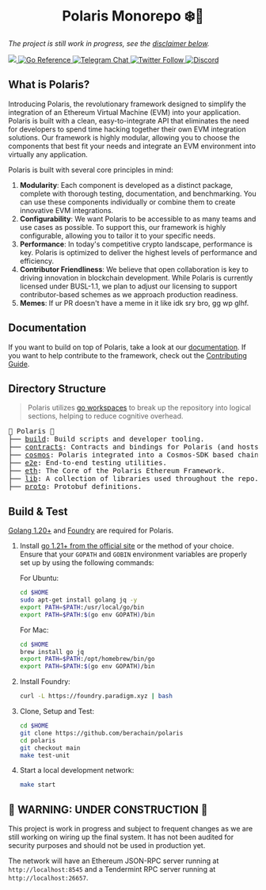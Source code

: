 <h1 align="center"> Polaris Monorepo ❄️🔭 </h1>

*The project is still work in progress, see the [disclaimer below](#-warning-under-construction-).*

<div>
  <a href="https://codecov.io/gh/berachain/polaris" target="_blank">
    <img src="https://codecov.io/gh/berachain/polaris/branch/main/graph/badge.svg?token=5SYYGUS8GW"/>
  </a>
  <a href="https://pkg.go.dev/github.com/berachain/polaris" target="_blank">
    <img src="https://pkg.go.dev/badge/github.com/berachain/polaris.svg" alt="Go Reference">
  </a>
  <a href="https://t.me/polaris_devs" target="_blank">
    <img alt="Telegram Chat" src="https://img.shields.io/endpoint?color=neon&logo=telegram&label=chat&url=https%3A%2F%2Ftg.sumanjay.workers.dev%2Fpolaris_devs">
  </a>
  <a href="https://twitter.com/berachain" target="_blank">
    <img alt="Twitter Follow" src="https://img.shields.io/twitter/follow/berachain">
  <a href="https://discord.gg/berachain">
   <img src="https://img.shields.io/discord/984015101017346058?color=%235865F2&label=Discord&logo=discord&logoColor=%23fff" alt="Discord">
  </a>
</div>

## What is Polaris?

Introducing Polaris, the revolutionary framework designed to simplify the integration of an Ethereum Virtual Machine (EVM) into your application. Polaris is built with a clean, easy-to-integrate API that eliminates the need for developers to spend time hacking together their own EVM integration solutions. Our framework is highly modular, allowing you to choose the components that best fit your needs and integrate an EVM environment into virtually any application.

Polaris is built with several core principles in mind:

1. **Modularity**: Each component is developed as a distinct package, complete with thorough testing, documentation, and benchmarking. You can use these components individually or combine them to create innovative EVM integrations.
2. **Configurability**: We want Polaris to be accessible to as many teams and use cases as possible. To support this, our framework is highly configurable, allowing you to tailor it to your specific needs.
3. **Performance**: In today's competitive crypto landscape, performance is key. Polaris is optimized to deliver the highest levels of performance and efficiency.
4. **Contributor Friendliness**: We believe that open collaboration is key to driving innovation in blockchain development. While Polaris is currently licensed under BUSL-1.1, we plan to adjust our licensing to support contributor-based schemes as we approach production readiness.
5. **Memes**: If ur PR doesn't have a meme in it like idk sry bro, gg wp glhf.

## Documentation

If you want to build on top of Polaris, take a look at our [documentation](http://polaris.berachain.dev/).
If you want to help contribute to the framework, check out the [Contributing Guide](https://polaris.berachain.dev/docs/contributing).

## Directory Structure

> Polaris utilizes [go workspaces](https://go.dev/doc/tutorial/workspaces) to break up the repository into logical sections, helping to reduce cognitive overhead.

<pre>
🔭 Polaris 🔭
├── <a href="./build">build</a>: Build scripts and developer tooling.
├── <a href="./contracts">contracts</a>: Contracts and bindings for Polaris (and hosts).
├── <a href="./cosmos">cosmos</a>: Polaris integrated into a Cosmos-SDK based chain.
├── <a href="./e2e">e2e</a>: End-to-end testing utilities.
├── <a href="./eth">eth</a>: The Core of the Polaris Ethereum Framework.
├── <a href="./lib">lib</a>: A collection of libraries used throughout the repo.
├── <a href="./proto">proto</a>: Protobuf definitions.
</pre>

## Build & Test

[Golang 1.20+](https://go.dev/doc/install) and [Foundry](https://book.getfoundry.sh/getting-started/installation) are required for Polaris.

1. Install [go 1.21+ from the official site](https://go.dev/dl/) or the method of your choice. Ensure that your `GOPATH` and `GOBIN` environment variables are properly set up by using the following commands:

   For Ubuntu:

   ```sh
   cd $HOME
   sudo apt-get install golang jq -y
   export PATH=$PATH:/usr/local/go/bin
   export PATH=$PATH:$(go env GOPATH)/bin
   ```

   For Mac:

   ```sh
   cd $HOME
   brew install go jq
   export PATH=$PATH:/opt/homebrew/bin/go
   export PATH=$PATH:$(go env GOPATH)/bin
   ```

2. Install Foundry:

   ```sh
   curl -L https://foundry.paradigm.xyz | bash
   ```

3. Clone, Setup and Test:

   ```sh
   cd $HOME
   git clone https://github.com/berachain/polaris
   cd polaris
   git checkout main
   make test-unit
   ```

4. Start a local development network:

   ```sh
   make start
   ```

## 🚧 WARNING: UNDER CONSTRUCTION 🚧

This project is work in progress and subject to frequent changes as we are still working on wiring up the final system.
It has not been audited for security purposes and should not be used in production yet.

The network will have an Ethereum JSON-RPC server running at `http://localhost:8545` and a Tendermint RPC server running at `http://localhost:26657`.
